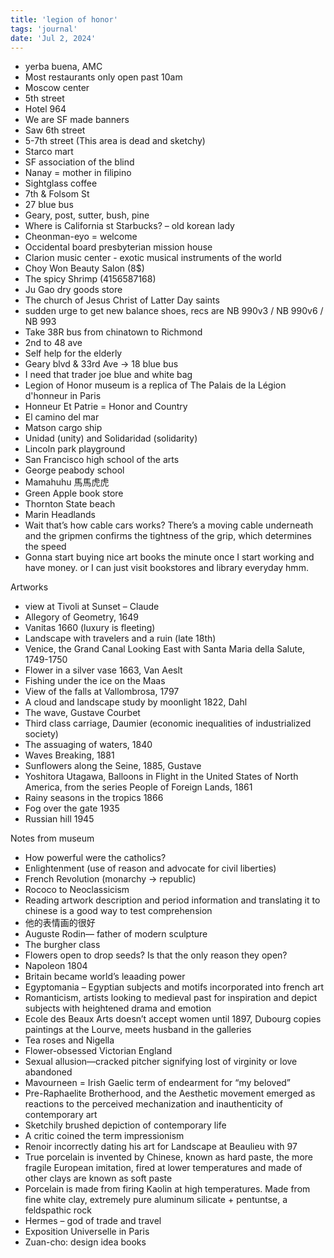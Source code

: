 ```yaml
---
title: 'legion of honor'
tags: 'journal'
date: 'Jul 2, 2024'
---
```


- yerba buena, AMC
- Most restaurants only open past 10am
- Moscow center
- 5th street
- Hotel 964
- We are SF made banners
- Saw 6th street
- 5-7th street (This area is dead and sketchy)
- Starco mart
- SF association of the blind
- Nanay = mother in filipino
- Sightglass coffee
- 7th & Folsom St
- 27 blue bus
- Geary, post, sutter, bush, pine
- Where is California st Starbucks? – old korean lady
- Cheonman-eyo = welcome
- Occidental board presbyterian mission house
- Clarion music center - exotic musical instruments of the world
- Choy Won Beauty Salon (8$)
- The spicy Shrimp (4156587168)
- Ju Gao dry goods store
- The church of Jesus Christ of Latter Day saints
- sudden urge to get new balance shoes, recs are NB 990v3 / NB 990v6 / NB 993
- Take 38R bus from chinatown to Richmond
- 2nd to 48 ave
- Self help for the elderly
- Geary blvd & 33rd Ave -> 18 blue bus
- I need that trader joe blue and white bag
- Legion of Honor museum is a replica of The Palais de la Légion d'honneur in Paris
- Honneur Et Patrie = Honor and Country
- El camino del mar
- Matson cargo ship
- Unidad (unity) and Solidaridad (solidarity)
- Lincoln park playground
- San Francisco high school of the arts
- George peabody school
- Mamahuhu 馬馬虎虎
- Green Apple book store
- Thornton State beach
- Marin Headlands
- Wait that’s how cable cars works? There’s a moving cable underneath and the gripmen confirms the tightness of the grip, which determines the speed
- Gonna start buying nice art books the minute once I start working and have money. or I can just visit bookstores and library everyday hmm.

Artworks

- view at Tivoli at Sunset – Claude
- Allegory of Geometry, 1649
- Vanitas 1660 (luxury is fleeting)
- Landscape with travelers and a ruin (late 18th)
- Venice, the Grand Canal Looking East with Santa Maria della Salute, 1749-1750
- Flower in a silver vase 1663, Van Aeslt
- Fishing under the ice on the Maas
- View of the falls at Vallombrosa, 1797
- A cloud and landscape study by moonlight 1822, Dahl
- The wave, Gustave Courbet
- Third class carriage, Daumier (economic inequalities of industrialized society)
- The assuaging of waters, 1840
- Waves Breaking, 1881
- Sunflowers along the Seine, 1885, Gustave
- Yoshitora Utagawa, Balloons in Flight in the United States of North America, from the series People of Foreign Lands, 1861
- Rainy seasons in the tropics 1866
- Fog over the gate 1935
- Russian hill 1945

Notes from museum

- How powerful were the catholics?
- Enlightenment (use of reason and advocate for civil liberties)
- French Revolution (monarchy -> republic)
- Rococo to Neoclassicism
- Reading artwork description and period information and translating it to chinese is a good way to test comprehension
- 他的表情画的很好
- Auguste Rodin— father of modern sculpture
- The burgher class
- Flowers open to drop seeds? Is that the only reason they open?
- Napoleon 1804
- Britain became world’s leaading power
- Egyptomania – Egyptian subjects and motifs incorporated into french art
- Romanticism, artists looking to medieval past for inspiration and depict subjects with heightened drama and emotion
- Ecole des Beaux Arts doesn’t accept women until 1897, Dubourg copies paintings at the Lourve, meets husband in the galleries
- Tea roses and Nigella
- Flower-obsessed Victorian England
- Sexual allusion—cracked pitcher signifying lost of virginity or love abandoned
- Mavourneen = Irish Gaelic term of endearment for “my beloved”
- Pre-Raphaelite Brotherhood, and the Aesthetic movement emerged as reactions to the perceived mechanization and inauthenticity of contemporary art
- Sketchily brushed depiction of contemporary life
- A critic coined the term impressionism
- Renoir incorrectly dating his art for Landscape at Beaulieu with 97
- True porcelain is invented by Chinese, known as hard paste, the more fragile European imitation, fired at lower temperatures and made of other clays are known as soft paste
- Porcelain is made from firing Kaolin at high temperatures. Made from fine white clay, extremely pure aluminum silicate + pentuntse, a feldspathic rock
- Hermes – god of trade and travel
- Exposition Universelle in Paris
- Zuan-cho: design idea books
